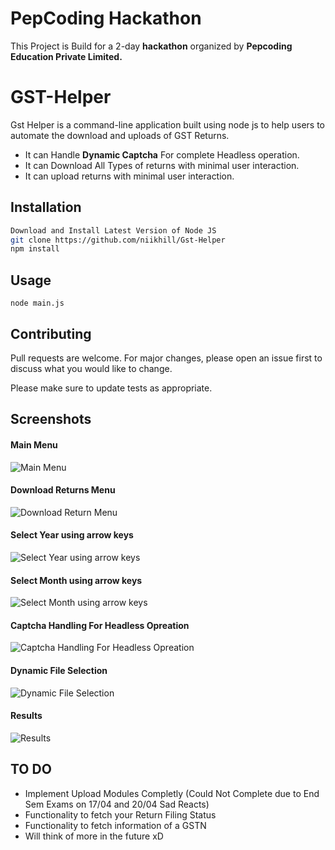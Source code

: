 # PepCoding Hackathon
This Project is Build for a 2-day **hackathon** organized by **Pepcoding Education Private Limited.**

# GST-Helper
 
 Gst Helper is a command-line application built using node js to help users to automate the download and uploads of GST Returns.
  - It can Handle **Dynamic Captcha** For complete Headless operation.
  - It can Download All Types of returns with minimal user interaction.
  - It can upload returns with minimal user interaction.

## Installation


```bash
Download and Install Latest Version of Node JS
git clone https://github.com/niikhill/Gst-Helper
npm install
```

## Usage

```javas
node main.js
```

## Contributing
Pull requests are welcome. For major changes, please open an issue first to discuss what you would like to change.

Please make sure to update tests as appropriate.

## Screenshots
#### Main Menu
 ![Main Menu](https://i.ibb.co/gRzFsS4/gst-helper-main-menu.png)
#### Download Returns Menu 
![Download Return Menu](https://i.ibb.co/5K6df70/Download-Returns-menu.png)
#### Select Year using arrow keys
![Select Year using arrow keys](https://i.ibb.co/7NDk018/select-fin-year.png)
#### Select Month using arrow keys
![Select Month using arrow keys](https://i.ibb.co/dK2B2vQ/select-month.png)
#### Captcha Handling For Headless Opreation
![Captcha Handling For Headless Opreation](https://i.ibb.co/N9YZCQz/captcha2.png)
#### Dynamic File Selection
![Dynamic File Selection](https://i.ibb.co/XxPZ53K/file-selection.png)

#### Results
![Results](https://i.ibb.co/yWnXkfs/results.png)


## TO DO
- Implement Upload Modules Completly  (Could Not Complete due to End Sem Exams on 17/04 and 20/04 Sad Reacts) 
- Functionality to fetch your Return Filing Status
- Functionality to fetch information of a GSTN
- Will think of more in the future xD
